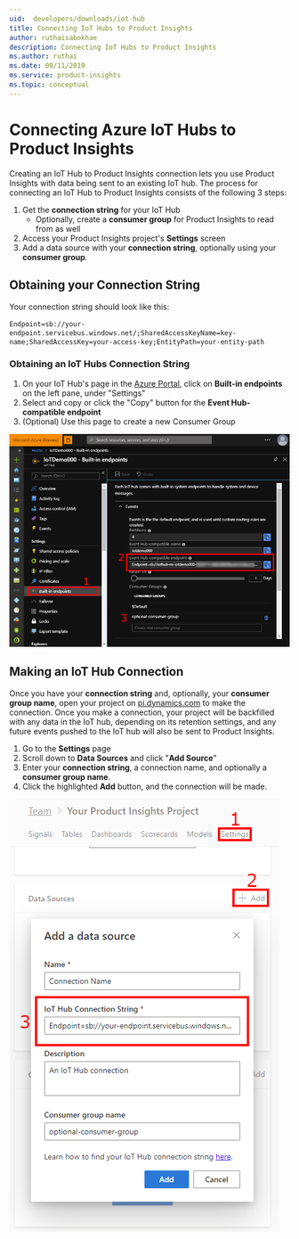 ```yaml
---
uid:  developers/downloads/iot-hub
title: Connecting IoT Hubs to Product Insights
author: ruthaisabokhae
description: Connecting IoT Hubs to Product Insights
ms.author: ruthai
ms.date: 09/11/2019
ms.service: product-insights
ms.topic: conceptual
---
```



# Connecting Azure IoT Hubs to Product Insights
Creating an IoT Hub to Product Insights connection lets you use Product Insights with data being sent to an existing IoT hub. The process for connecting an IoT Hub to Product Insights consists of the following 3 steps:

1. Get the **connection string** for your IoT Hub
   * Optionally, create a **consumer group** for Product Insights to read from as well
2. Access your Product Insights project's **Settings** screen
3. Add a data source with your **connection string**, optionally using your **consumer group**.

## Obtaining your Connection String
Your connection string should look like this:
```
Endpoint=sb://your-endpoint.servicebus.windows.net/;SharedAccessKeyName=key-name;SharedAccessKey=your-access-key;EntityPath=your-entity-path
```

### Obtaining an IoT Hubs Connection String
1. On your IoT Hub's page in the [Azure Portal](https://portal.azure.com/), click on **Built-in endpoints** on the left pane, under "Settings"
2. Select and copy or click the "Copy" button for the **Event Hub-compatible endpoint**
3. (Optional) Use this page to create a new Consumer Group

![IoT Hub endpoint screenshot](iothub-connection-string.png)


## Making an IoT Hub Connection
Once you have your **connection string** and, optionally, your **consumer group name**, open your project on [pi.dynamics.com](https://pi.dynamics.com/) to make the connection. Once you make a connection, your project will be backfilled with any data in the IoT hub, depending on its retention settings, and any future events pushed to the IoT hub will also be sent to Product Insights.

1. Go to the **Settings** page
2. Scroll down to **Data Sources** and click "**Add Source**"
3. Enter your **connection string**, a connection name, and optionally a **consumer group name**.
4. Click the highlighted **Add** button, and the connection will be made.

![IoT Hub connection screenshot](iot-connection.png)
